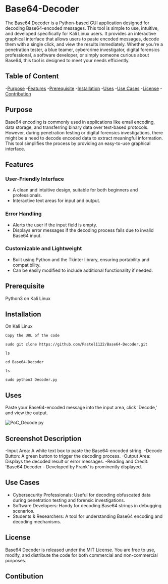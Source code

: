 # Base64-Decoder

The Base64 Decoder is a Python-based GUI application designed for decoding Base64-encoded messages. This tool is simple to use, intuitive, and developed specifically for Kali Linux users. It provides an interactive graphical interface that allows users to paste encoded messages, decode them with a single click, and view the results immediately. Whether you're a penetration tester, a blue teamer, cybercrime investigator, digital forensics professional, a software developer, or simply someone curious about Base64, this tool is designed to meet your needs efficiently.

## Table of Content

  -[Purpose](#Purpose)
  -[Features](#Features)
  -[Prerequisite](#Prerequisite)
  -[Installation](#Installation)
  -[Uses](#Uses)
  -[Use Cases](#UseCases)
  -[License](#License)
  -[Contribution](#Contribution)

## Purpose

Base64 encoding is commonly used in applications like email encoding, data storage, and transferring binary data over text-based protocols. However, during penetration testing or digital forensics investigations, there might be a need to decode encoded data to extract meaningful information. This tool simplifies the process by providing an easy-to-use graphical interface.

## Features

### User-Friendly Interface
  - A clean and intuitive design, suitable for both beginners and professionals.
  - Interactive text areas for input and output.

### Error Handling

  - Alerts the user if the input field is empty.
  - Displays error messages if the decoding process fails due to invalid Base64 input.

### Customizable and Lightweight

  - Built using Python and the Tkinter library, ensuring portability and compatibility.
  - Can be easily modified to include additional functionality if needed.

## Prerequisite

Python3 on Kali Linux  

## Installation

On Kali Linux

  ```
  Copy the URL of the code

  sudo git clone https://github.com/Pastel1122/Base64-Decoder.git

  ls

  cd Base64-Decoder

  ls

  sudo python3 Decoder.py

```

## Uses

Paste your Base64-encoded message into the input area, click 'Decode,' and view the output.

![PoC_Decode py](https://github.com/user-attachments/assets/7e675eb5-cb22-4873-82b0-797b2d09e3be)


## Screenshot Description

  -Input Area: A white text box to paste the Base64-encoded string.
  -Decode Button: A green button to trigger the decoding process.
  -Output Area: Displays the decoded result or error messages.
  -Reading and Credit: 'Base64 Decoder - Developed by Frank' is prominently displayed.


## Use Cases

  - Cybersecurity Professionals: Useful for decoding obfuscated data during penetration testing and forensic investigations.
  - Software Developers: Handy for decoding Base64 strings in debugging scenarios.
  - Students & Researchers: A tool for understanding Base64 encoding and decoding mechanisms.


## License

Base64 Decoder is released under the MIT License. You are free to use, modify, and distribute the code for both commercial and non-commercial purposes.

## Contibution







